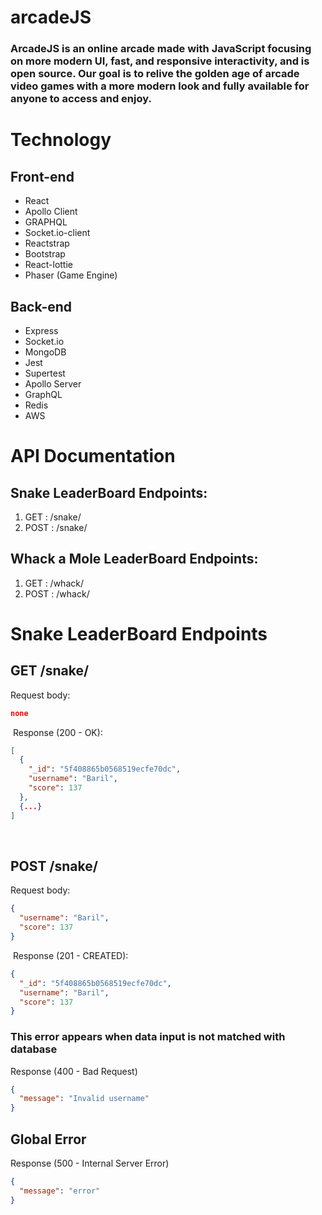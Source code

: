# arcadeJS
### ArcadeJS is an online arcade made with JavaScript focusing on more modern UI, fast, and responsive interactivity, and is open source. Our goal is to relive the golden age of arcade video games with a more modern look and fully available for anyone to access and enjoy.

# Technology

## Front-end
- React
- Apollo Client
- GRAPHQL
- Socket.io-client
- Reactstrap
- Bootstrap
- React-lottie
- Phaser (Game Engine)

## Back-end
- Express
- Socket.io
- MongoDB
- Jest
- Supertest
- Apollo Server
- GraphQL
- Redis
- AWS

# API Documentation

## Snake LeaderBoard Endpoints:
1. GET    : /snake/
2. POST   : /snake/

## Whack a Mole LeaderBoard Endpoints:
1. GET    : /whack/
2. POST   : /whack/
​
# Snake LeaderBoard Endpoints

## GET /snake/
Request body:
​
```json
none
```
​
Response (200 - OK):
​
```json
[
  {
    "_id": "5f408865b0568519ecfe70dc",
    "username": "Baril",
    "score": 137
  },
  {...}
]
```
​
## POST /snake/
Request body:
​
```json
{
  "username": "Baril",
  "score": 137
}
```
​
Response (201 - CREATED):
​
```json
{
  "_id": "5f408865b0568519ecfe70dc",
  "username": "Baril",
  "score": 137
}
```

### This error appears when data input is not matched with database

Response (400 - Bad Request)
```json
{
  "message": "Invalid username"
}
```
## Global Error

Response (500 - Internal Server Error)
```json
{
  "message": "error" 
}
